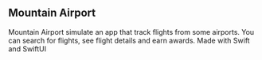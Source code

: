 ## Mountain Airport
Mountain Airport simulate an app that track flights from some airports. You can search for flights, see flight details and earn awards.
Made with Swift and SwiftUI
